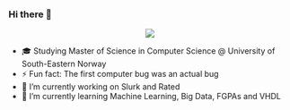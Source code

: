 ### Hi there 👋
<p align="center">
<img src="https://user-images.githubusercontent.com/31239471/115021641-80fc7100-9ebc-11eb-903c-5bec3ca270bf.gif"/>
</p>


- 🎓 Studying Master of Science in Computer Science @ University of South-Eastern Norway
- ⚡ Fun fact: The first computer bug was an actual bug
- 🔭 I’m currently working on Slurk and Rated
- 🌱 I’m currently learning Machine Learning, Big Data, FGPAs and VHDL

